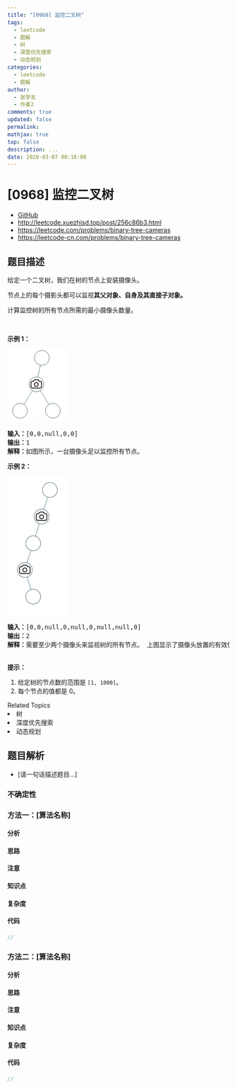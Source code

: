 ```yaml
---
title: "[0968] 监控二叉树"
tags:
  - leetcode
  - 题解
  - 树
  - 深度优先搜索
  - 动态规划
categories:
  - leetcode
  - 题解
author:
  - 张学志
  - 作者2
comments: true
updated: false
permalink:
mathjax: true
top: false
description: ...
date: 2020-03-07 00:16:08
---
```



# [0968] 监控二叉树
* [GitHub](https://github.com/algoboy101/LeetCodeCrowdsource/tree/master/_posts/QA/%5B0968%5D%20%E7%9B%91%E6%8E%A7%E4%BA%8C%E5%8F%89%E6%A0%91.md)
* http://leetcode.xuezhisd.top/post/256c86b3.html
* https://leetcode.com/problems/binary-tree-cameras
* https://leetcode-cn.com/problems/binary-tree-cameras


## 题目描述

<p>给定一个二叉树，我们在树的节点上安装摄像头。</p>

<p>节点上的每个摄影头都可以监视<strong>其父对象、自身及其直接子对象。</strong></p>

<p>计算监控树的所有节点所需的最小摄像头数量。</p>

<p>&nbsp;</p>

<p><strong>示例 1：</strong></p>

<p><img alt="" src="https://raw.githubusercontent.com/algoboy101/LeetCodeCrowdsource/master/imgs/bst_cameras_01.png" style="height: 163px; width: 138px;"></p>

<pre><strong>输入：</strong>[0,0,null,0,0]
<strong>输出：</strong>1
<strong>解释：</strong>如图所示，一台摄像头足以监控所有节点。
</pre>

<p><strong>示例 2：</strong></p>

<p><img alt="" src="https://raw.githubusercontent.com/algoboy101/LeetCodeCrowdsource/master/imgs/bst_cameras_02.png" style="height: 312px; width: 139px;"></p>

<pre><strong>输入：</strong>[0,0,null,0,null,0,null,null,0]
<strong>输出：</strong>2
<strong>解释：</strong>需要至少两个摄像头来监视树的所有节点。 上图显示了摄像头放置的有效位置之一。
</pre>

<p><br>
<strong>提示：</strong></p>

<ol>
	<li>给定树的节点数的范围是&nbsp;<code>[1, 1000]</code>。</li>
	<li>每个节点的值都是 0。</li>
</ol>
<div><div>Related Topics</div><div><li>树</li><li>深度优先搜索</li><li>动态规划</li></div></div>


## 题目解析
* [请一句话描述题目...]

### 不确定性


### 方法一：[算法名称]

#### 分析

#### 思路

#### 注意

#### 知识点

#### 复杂度

#### 代码

```cpp
//
```


### 方法二：[算法名称]

#### 分析

#### 思路

#### 注意

#### 知识点

#### 复杂度

#### 代码

```cpp
//
```


